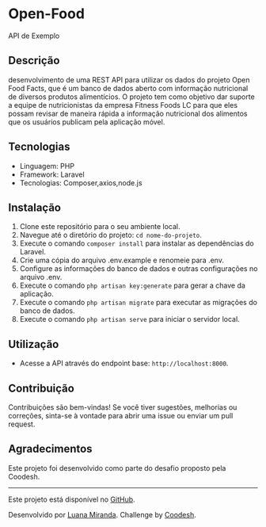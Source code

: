 # Open-Food

API de Exemplo

## Descrição

desenvolvimento de uma REST API para utilizar os dados do projeto Open Food Facts, que é um banco de dados aberto com informação nutricional de diversos produtos alimentícios.
O projeto tem como objetivo dar suporte a equipe de nutricionistas da empresa Fitness Foods LC para que eles possam revisar de maneira rápida a informação nutricional dos alimentos que os usuários publicam pela aplicação móvel.


## Tecnologias

- Linguagem: PHP
- Framework: Laravel
- Tecnologias: Composer,axios,node.js

## Instalação

1. Clone este repositório para o seu ambiente local.
2. Navegue até o diretório do projeto: `cd nome-do-projeto`.
3. Execute o comando `composer install` para instalar as dependências do Laravel.
4. Crie uma cópia do arquivo .env.example e renomeie para .env.
5. Configure as informações do banco de dados e outras configurações no arquivo .env.
6. Execute o comando `php artisan key:generate` para gerar a chave da aplicação.
7. Execute o comando `php artisan migrate` para executar as migrações do banco de dados.
8. Execute o comando `php artisan serve` para iniciar o servidor local.

## Utilização

- Acesse a API através do endpoint base: `http://localhost:8000`.

## Contribuição

Contribuições são bem-vindas! Se você tiver sugestões, melhorias ou correções, sinta-se à vontade para abrir uma issue ou enviar um pull request.

## Agradecimentos

Este projeto foi desenvolvido como parte do desafio proposto pela Coodesh.

---

Este projeto está disponível no [GitHub](https://github.com/seu-usuario/luanamiranda23).

Desenvolvido por [Luana Miranda](https://github.com/luanamiranda23).
Challenge by [Coodesh](https://coodesh.com).



